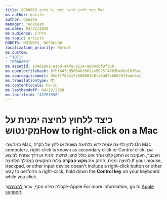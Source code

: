 ```yaml
---
title: 8000063 כיצד ללחוץ לחיצה ימנית על מחשב Mac
ms.author: daeite
author: daeite
manager: jackiesm
ms.date: 04/21/2020
ms.audience: ITPro
ms.topic: article
ROBOTS: NOINDEX, NOFOLLOW
localization_priority: Normal
ms.custom:
- "1071"
- "8000063"
ms.assetid: a34d2a91-e1bd-44fe-8124-a084cbf9f38b
ms.openlocfilehash: 8fbfb43cd50040f861ae9975f4703b49eb10f6ec
ms.sourcegitcommit: 55eff703a17e500681d8fa6a87eb067019ade3cc
ms.translationtype: MT
ms.contentlocale: he-IL
ms.lasthandoff: 04/22/2020
ms.locfileid: "43763398"
---
```

# <a name="how-to-right-click-on-a-mac"></a><span data-ttu-id="f39af-102">כיצד ללחוץ לחיצה ימנית על מקינטוש</span><span class="sxs-lookup"><span data-stu-id="f39af-102">How to right-click on a Mac</span></span>

<span data-ttu-id="f39af-103">במחשבי Mac, לחץ לחיצה ימנית ידוע כלחיצה משנית או לחץ על בקרה.</span><span class="sxs-lookup"><span data-stu-id="f39af-103">On Mac computers, right-click is known as secondary click or Control click.</span></span> <span data-ttu-id="f39af-104">אם העכבר, העקיבה או התקן קלט אחר אינו כולל לחצן לחיצה ימנית או דרך אחרת לביצוע לחיצה ימנית, החזק את **מקש הבקרה** בלוח המקשים במהלך הלחיצה.</span><span class="sxs-lookup"><span data-stu-id="f39af-104">If your mouse, trackpad, or other input device doesn't include a right-click button or other way to perform a right-click, hold down the **Control key** on your keyboard while you click.</span></span>
  
<span data-ttu-id="f39af-105">לקבלת מידע נוסף, עבור [לתמיכה](https://go.microsoft.com/fwlink/?linkid=2022220&amp;clcid=0x409)ב-Apple.</span><span class="sxs-lookup"><span data-stu-id="f39af-105">For more information, go to [Apple support](https://go.microsoft.com/fwlink/?linkid=2022220&amp;clcid=0x409).</span></span>
  
